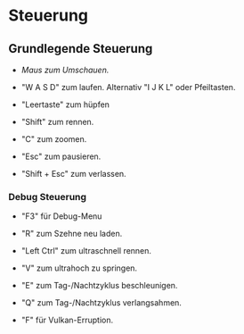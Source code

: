 # Steuerung

## Grundlegende Steuerung
*    *Maus zum Umschauen.*

*    "W A S D" zum laufen. Alternativ "I J K L" oder Pfeiltasten.

*    "Leertaste" zum hüpfen

*    "Shift" zum rennen.

*    "C" zum zoomen.

*    "Esc" zum pausieren.

*    "Shift + Esc" zum verlassen.

### Debug Steuerung
*    "F3" für Debug-Menu

*    "R" zum Szehne neu laden.

*    "Left Ctrl" zum ultraschnell rennen.

*    "V" zum ultrahoch zu springen.

*    "E" zum Tag-/Nachtzyklus beschleunigen.

*    "Q" zum Tag-/Nachtzyklus verlangsahmen.

*    "F" für Vulkan-Erruption.
